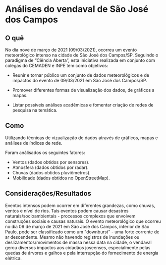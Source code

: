 # Análises do vendaval de São José dos Campos

## O quê
No dia nove de março de 2021 (09/03/2021), ocorreu um evento meteorológico intenso na cidade de São José dos Campos/SP. Seguindo o paradigma de “Ciência Aberta”, esta iniciativa realizada em conjunto com colegas do CEMADEN e INPE tem como objetivos:

* Reunir e tornar público um conjunto de dados meteorológicos e de impactos do evento de 09/03/2021 em São José dos Campos/SP.

* Promover diferentes formas de visualização dos dados, de gráficos a mapas.

* Listar possíveis análises acadêmicas e fomentar criação de redes de pesquisa na temática.



## Como
Utilizando técnicas de vizualização de dados através de gráficos, mapas e análises de índices de rede.

Foram análisados os seguintes fatores: 

* Ventos (dados obtidos por sensores).
* Atmosfera (dados obtidos por radar).
* Chuvas (dados obtidos pluviômetros).
* Mobilidade (dados obtidos no OpenStreetMap).

## Considerações/Resultados

Eventos intensos podem ocorrer em diferentes grandezas, como chuvas, ventos e nível de rios. Tais eventos podem causar desastres naturais/socioambientais - processos complexos que envolvem construções sociais e causas naturais. O evento meteorológico que ocorreu no dia 09 de março de 2021 em São José dos Campos, interior de São Paulo, pode ser classificado como um "downburst" - uma forte corrente de ar descendente. Mesmo não havendo registros de inundações ou deslizamentos/movimentos de massa nessa data na cidade, o vendaval gerou diversos impactos aos cidadãos joseenses, especialmente pelas quedas de árvores e galhos e pela interrupção do fornecimento de energia elétrica.
